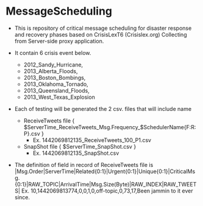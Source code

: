 # MessageScheduling
+ This is repository of critical message scheduling for disaster response and recovery phases based on CrisisLexT6 (Crisislex.org)
Collecting from Server-side proxy application.
+ It contain 6 crisis event below.
  - 2012_Sandy_Hurricane, 
  - 2013_Alberta_Floods, 
  - 2013_Boston_Bombings, 
  - 2013_Oklahoma_Tornado, 
  - 2013_Queensland_Floods, 
  - 2013_West_Texas_Explosion

+ Each of testing will be generated the 2 csv. files that will include name
  - ReceiveTweets file { $ServerTime_ReceiveTweets_Msg.Frequency_$SchedulerName{F:R:P}.csv }
    - Ex. 1442069812135_ReceiveTweets_100_P1.csv
  - SnapShot file { $ServerTime_SnapShot.csv }
    - Ex. 1442069812135_SnapShot.csv
  
+ The definition of field in record of ReceiveTweets file is
|Msg.Order|ServerTime|Related{0:1}|Urgent{0:1}|Unique{0:1}|CriticalMsg.{0:1}|RAW_TOPIC|ArrivalTime|Msg.Size(Byte)|RAW_INDEX|RAW_TWEETS|
Ex. 10,1442069813774,0,0,1,0,off-topic,0,73,17,Been jammin to it ever since.
